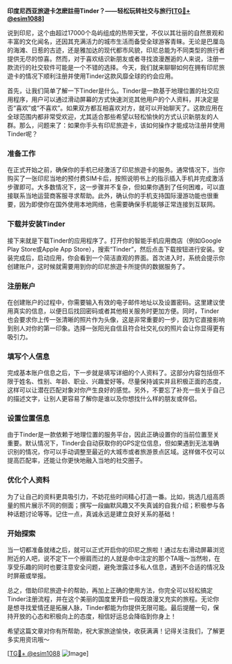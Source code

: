 **印度尼西亚旅遊卡怎麽註冊Tinder？——轻松玩转社交与旅行[[TG💪+ @esim1088](https://t.me/s/esim1088)]**

说到印尼，这个由超过17000个岛屿组成的热带天堂，不仅以其壮丽的自然景观和丰富的文化闻名，还因其充满活力的城市生活而备受全球游客青睐。无论是巴厘岛的海滩、日惹的古迹，还是雅加达的现代都市风貌，印尼总能为不同类型的旅行者提供无尽的惊喜。然而，对于喜欢结识新朋友或者寻找浪漫邂逅的人来说，注册一款流行的社交软件可能是一个不错的选择。今天，我们就来聊聊如何在拥有印尼旅遊卡的情况下顺利注册并使用Tinder这款风靡全球的约会应用。

首先，让我们简单了解一下Tinder是什么。Tinder是一款基于地理位置的社交应用程序，用户可以通过滑动屏幕的方式快速浏览其他用户的个人资料，并决定是否“喜欢”或“不喜欢”。如果双方都互相喜欢对方，就可以开始聊天了。这款应用在全球范围内都非常受欢迎，尤其适合那些希望以轻松愉快的方式认识新朋友的人群。那么，问题来了：如果你手头有印尼旅遊卡，该如何操作才能成功注册并使用Tinder呢？

### **准备工作**
在正式开始之前，确保你的手机已经激活了印尼旅遊卡的服务。通常情况下，当你购买了一张印尼当地的预付费SIM卡后，按照说明书上的指示插入手机并完成激活步骤即可。大多数情况下，这一步骤并不复杂，但如果你遇到了任何困难，可以直接联系当地运营商客服寻求帮助。此外，确认你的手机支持国际漫游功能也很重要，因为即使你在国外使用本地网络，也需要确保手机能够正常连接到互联网。

### **下载并安装Tinder**
接下来就是下载Tinder的应用程序了。打开你的智能手机应用商店（例如Google Play Store或Apple App Store），搜索“Tinder”，然后点击下载按钮进行安装。安装完成后，启动应用，你会看到一个简洁直观的界面。首次进入时，系统会提示你创建账户，这时候就需要用到你的印尼旅遊卡所提供的数据服务了。

### **注册账户**
在创建账户的过程中，你需要输入有效的电子邮件地址以及设置密码。这里建议使用真实的信息，以便日后找回密码或者其他相关服务时更加方便。同时，Tinder也会要求你上传一张清晰的照片作为头像，这是非常重要的一步，因为它直接影响到别人对你的第一印象。选择一张阳光自信且符合社交礼仪的照片会让你显得更有吸引力。

### **填写个人信息**
完成基本账户信息之后，下一步就是填写详细的个人资料了。这部分内容包括但不限于姓名、性别、年龄、职业、兴趣爱好等。尽量保持诚实并且积极正面的态度，这样可以让潜在匹配对象对你产生良好的感觉。另外，不要忘了补充一些关于自己的描述文字，让别人更容易了解你是谁以及你想找什么样的朋友或伴侣。

### **设置位置信息**
由于Tinder是一款依赖于地理位置的服务平台，因此正确设置你的当前位置至关重要。默认情况下，Tinder会自动获取你的GPS定位信息，但如果遇到无法准确识别的情况，你可以手动调整至最近的大城市或者旅游景点区域。这样做不仅可以提高匹配率，还能让你更快地融入当地的社交圈子。

### **优化个人资料**
为了让自己的资料更具吸引力，不妨花些时间精心打造一番。比如，挑选几组高质量的照片展示不同的侧面；撰写一段幽默风趣又不失真诚的自我介绍；积极参与各种话题讨论等等。记住一点，真诚永远是建立良好关系的基础！

### **开始探索**
当一切都准备就绪之后，就可以正式开启你的印尼之旅啦！通过左右滑动屏幕浏览附近的人吧，说不定下一个擦肩而过的人就是命中注定的那个TA哦～当然啦，在享受乐趣的同时也要注意安全问题，避免泄露过多私人信息，遇到不合适的情况及时屏蔽或举报。

总之，借助印尼旅遊卡的帮助，再加上正确的使用方法，你完全可以轻松搞定Tinder注册流程，并在这个美丽的国度里开启一段既浪漫又充实的旅程。无论你是想寻找爱情还是拓展人脉，Tinder都能为你提供无限可能。最后提醒一句，保持开放的心态和积极向上的态度，相信好运总会降临到你身上！

希望这篇文章对你有所帮助，祝大家旅途愉快，收获满满！记得关注我们，了解更多实用资讯哦～

[[TG💪+ @esim1088](https://t.me/s/esim1088) ![Image](https://i.postimg.cc/4NQfJmqS/Snipaste-2025-05-13-00-14-12.png)]